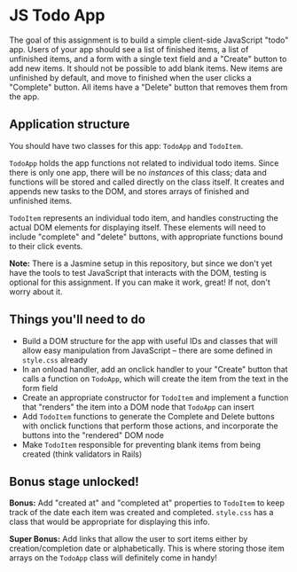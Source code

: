 # JS Todo App

The goal of this assignment is to build a simple client-side JavaScript "todo" app. Users of your app should see a list of finished items, a list of unfinished items, and a form with a single text field and a "Create" button to add new items. It should not be possible to add blank items. New items are unfinished by default, and move to finished when the user clicks a "Complete" button. All items have a "Delete" button that removes them from the app.

## Application structure

You should have two classes for this app: `TodoApp` and `TodoItem`.

`TodoApp` holds the app functions not related to individual todo items. Since there is only one app, there will be no *instances* of this class; data and functions will be stored and called directly on the class itself. It creates and appends new tasks to the DOM, and stores arrays of finished and unfinished items.

`TodoItem` represents an individual todo item, and handles constructing the actual DOM elements for displaying itself. These elements will need to include "complete" and "delete" buttons, with appropriate functions bound to their click events.

**Note:** There is a Jasmine setup in this repository, but since we don't yet have the tools to test JavaScript that interacts with the DOM, testing is optional for this assignment. If you can make it work, great! If not, don't worry about it.

## Things you'll need to do

* Build a DOM structure for the app with useful IDs and classes that will allow easy manipulation from JavaScript &ndash; there are some defined in `style.css` already
* In an onload handler, add an onclick handler to your "Create" button that calls a function on `TodoApp`, which will create the item from the text in the form field
* Create an appropriate constructor for `TodoItem` and implement a function that "renders" the item into a DOM node that `TodoApp` can insert
* Add `TodoItem` functions to generate the Complete and Delete buttons with onclick functions that perform those actions, and incorporate the buttons into the "rendered" DOM node
* Make `TodoItem` responsible for preventing blank items from being created (think validators in Rails)

## Bonus stage unlocked!

**Bonus:** Add "created at" and "completed at" properties to `TodoItem` to keep track of the date each item was created and completed. `style.css` has a class that would be appropriate for displaying this info.

**Super Bonus:** Add links that allow the user to sort items either by creation/completion date or alphabetically. This is where storing those item arrays on the `TodoApp` class will definitely come in handy!
